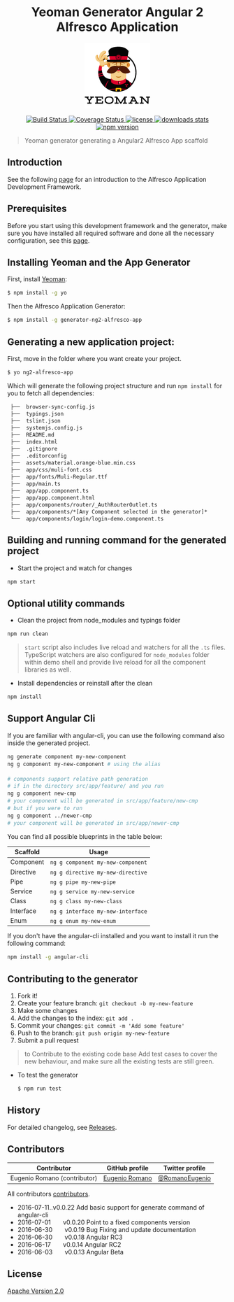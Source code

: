 <h1 align="center">Yeoman Generator Angular 2 Alfresco Application</h1>
<p align="center">
  <img title="yeoman generator" src='assets/yeoman.png' alt='yeoman logo'  />
</p>
<p align="center">
  <a title='Build Status' href="https://travis-ci.org/Alfresco/generator-ng2-alfresco-app">
    <img src='https://travis-ci.org/Alfresco/generator-ng2-alfresco-app.svg?branch=master' alt='Build Status'  />
  </a>
  <a href='https://codecov.io/gh/Alfresco/generator-ng2-alfresco-app'>
    <img src='https://img.shields.io/codecov/c/github/codecov/generator-ng2-alfresco-app/master.svg?maxAge=2592000' alt='Coverage Status' />
  </a>
  <a href='https://github.com/Alfresco/generator-ng2-alfresco-app/blob/master/LICENSE'>
    <img src='https://img.shields.io/badge/license-MIT-blue.svg' alt='license' />
  </a>
  <a alt='downloads stats' href='https://npmjs.org/package/generator-ng2-alfresco-app'>
    <img src='https://img.shields.io/npm/dt/generator-ng2-alfresco-app.svg' alt='downloads stats' />
  </a>
  <a href="https://nodei.co/npm/generator-ng2-alfresco-app/">
    <img src="http://img.shields.io/npm/v/generator-ng2-alfresco-app.svg" alt='npm version' >
  </a>
</p>

>Yeoman generator generating a Angular2 Alfresco App scaffold

## Introduction

See the following [page](https://github.com/Alfresco/alfresco-ng2-components/blob/master/INTRODUCTION.md) for an introduction to the Alfresco Application Development Framework. 

## Prerequisites

Before you start using this development framework and the generator, make sure you have installed all required software and done all the 
necessary configuration, see this [page](https://github.com/Alfresco/app-dev-framework/blob/master/PREREQUISITES.md).

## Installing Yeoman and the App Generator

First, install [Yeoman](http://yeoman.io):

```bash
$ npm install -g yo
```

Then the Alfresco Application Generator:
 
```bash
$ npm install -g generator-ng2-alfresco-app
```
 
##  Generating a new application project:

First, move in the folder where you want create your project.

```bash
$ yo ng2-alfresco-app
```

Which will generate the following project structure and run `npm install` for you to fetch all dependencies:

     ├──  browser-sync-config.js
     ├──  typings.json
     ├──  tslint.json
     ├──  systemjs.config.js
     ├──  README.md
     ├──  index.html
     ├──  .gitignore
     ├──  .editorconfig
     ├──  assets/material.orange-blue.min.css
     ├──  app/css/muli-font.css
     ├──  app/fonts/Muli-Regular.ttf
     ├──  app/main.ts
     ├──  app/app.component.ts
     ├──  app/app.component.html
     ├──  app/components/router/_AuthRouterOutlet.ts   
     ├──  app/components/*[Any Component selected in the generator]* 
     └──  app/components/login/login-demo.component.ts


## Building and running command for the generated project

* Start the project and watch for changes

```sh
npm start
```

## Optional utility commands

* Clean the project from node_modules and typings folder

```sh
npm run clean
```

>`start` script also includes live reload and watchers for all the `.ts` files.
TypeScript watchers are also configured for `node_modules` folder within demo shell
and provide live reload for all the component libraries as well.

*  Install dependencies or reinstall after the clean

```sh
npm install
```

## Support Angular Cli

If you are familiar with angular-cli, you can use the following command also inside the generated project.

```bash
ng generate component my-new-component
ng g component my-new-component # using the alias

# components support relative path generation
# if in the directory src/app/feature/ and you run
ng g component new-cmp
# your component will be generated in src/app/feature/new-cmp
# but if you were to run
ng g component ../newer-cmp
# your component will be generated in src/app/newer-cmp
```
You can find all possible blueprints in the table below:

Scaffold  | Usage
---       | ---
Component | `ng g component my-new-component`
Directive | `ng g directive my-new-directive`
Pipe      | `ng g pipe my-new-pipe`
Service   | `ng g service my-new-service`
Class     | `ng g class my-new-class`
Interface | `ng g interface my-new-interface`
Enum      | `ng g enum my-new-enum`

If you don't have the angular-cli installed and you want to install it run the following command:

```bash
npm install -g angular-cli
```

## Contributing to the generator

1. Fork it!
2. Create your feature branch: `git checkout -b my-new-feature`
3. Make some changes 
4. Add the changes to the index: `git add .`
5. Commit your changes: `git commit -m 'Add some feature'`
6. Push to the branch: `git push origin my-new-feature`
7. Submit a pull request

>to Contribute to the existing code base Add test cases to cover the new behaviour, and make sure all the existing tests are still green.

* To test the generator 

    ```sh
    $ npm run test
    ```

    
## History

For detailed changelog, see [Releases](https://github.com/Alfresco/generator-ng2-alfresco-app/releases).

## Contributors

Contributor | GitHub profile | Twitter profile |
--- | --- | ---
Eugenio Romano (contributor)| [Eugenio Romano](https://github.com/eromano) | [@RomanoEugenio](https://twitter.com/RomanoEugenio)

All contributors [contributors](https://github.com/alfresco/generator-ng2-alfresco-app/graphs/contributors).

 * 2016-07-11..v0.0.22 Add basic support for generate command of angular-cli
 * 2016-07-01  v0.0.20 Point to a fixed components version 
 * 2016-06-30  v0.0.19 Bug Fixing and update documentation 
 * 2016-06-30  v0.0.18 Angular RC3 
 * 2016-06-17  v0.0.14 Angular RC2
 * 2016-06-03  v0.0.13 Angular Beta  
## License
[Apache Version 2.0](https://github.com/alfresco/generator-ng2-alfresco-app/blob/master/LICENSE)
 
